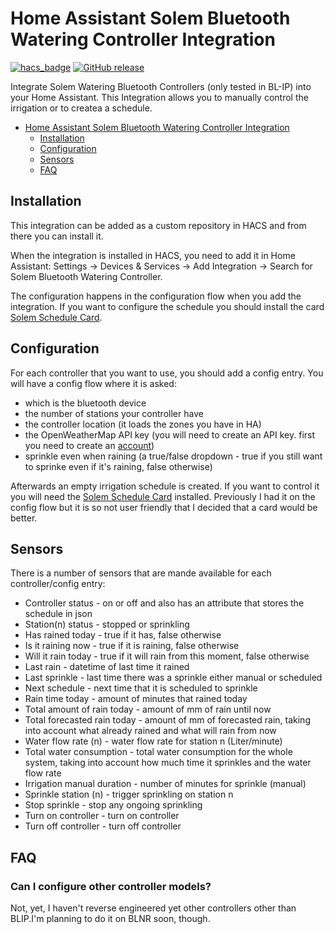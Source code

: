 # Home Assistant Solem Bluetooth Watering Controller Integration

[![hacs_badge](https://img.shields.io/badge/HACS-Default-41BDF5.svg)](https://github.com/hacs/integration)
[![GitHub release](https://img.shields.io/github/release/hcraveiro/Home-Assistant-Solem-Bluetooth-Watering-Controller.svg)](https://github.com/hcraveiro/Home-Assistant-Solem-Bluetooth-Watering-Controller/releases/)

Integrate Solem Watering Bluetooth Controllers (only tested in BL-IP) into your Home Assistant. This Integration allows you to manually control the irrigation or to createa a schedule.

- [Home Assistant Solem Bluetooth Watering Controller Integration](#home-assistant-solem-bluetooth-watering-controller-integration)
    - [Installation](#installation)
    - [Configuration](#configuration)
    - [Sensors](#sensors)
    - [FAQ](#faq)

## Installation

This integration can be added as a custom repository in HACS and from there you can install it.

When the integration is installed in HACS, you need to add it in Home Assistant: Settings → Devices & Services → Add Integration → Search for Solem Bluetooth Watering Controller.

The configuration happens in the configuration flow when you add the integration.
If you want to configure the schedule you should install the card [Solem Schedule Card](https://github.com/hcraveiro/solem-schedule-card).

## Configuration

For each controller that you want to use, you should add a config entry. You will have a config flow where it is asked:
* which is the bluetooth device
* the number of stations your controller have
* the controller location (it loads the zones you have in HA)
* the OpenWeatherMap API key (you will need to create an API key. first you need to create an [account](https://home.openweathermap.org/users/sign_up))
* sprinkle even when raining (a true/false dropdown - true if you still want to sprinke even if it's raining, false otherwise)

Afterwards an empty irrigation schedule is created. If you want to control it you will need the [Solem Schedule Card](https://github.com/hcraveiro/solem-schedule-card) installed. Previously I had it on the config flow but it is so not user friendly that I decided that a card would be better.

## Sensors

There is a number of sensors that are mande available for each controller/config entry:
* Controller status - on or off and also has an attribute that stores the schedule in json
* Station(n) status - stopped or sprinkling
* Has rained today - true if it has, false otherwise
* Is it raining now - true if it is raining, false otherwise
* Will it rain today - true if it will rain from this moment, false otherwise
* Last rain - datetime of last time it rained
* Last sprinkle - last time there was a sprinkle either manual or scheduled
* Next schedule - next time that it is scheduled to sprinkle
* Rain time today - amount of minutes that rained today
* Total amount of rain today - amount of mm of rain until now
* Total forecasted rain today - amount of mm of forecasted rain, taking into account what already rained and what will rain from now 
* Water flow rate (n) - water flow rate for station n (Liter/minute)
* Total water consumption - total water consumption for the whole system, taking into account how much time it sprinkles and the water flow rate
* Irrigation manual duration - number of minutes for sprinkle (manual)
* Sprinkle station (n) - trigger sprinkling on station n
* Stop sprinkle - stop any ongoing sprinkling
* Turn on controller - turn on controller
* Turn off controller - turn off controller

## FAQ

### Can I configure other controller models?

Not, yet, I haven't reverse engineered yet other controllers other than BLIP.I'm planning to do it on BLNR soon, though.
